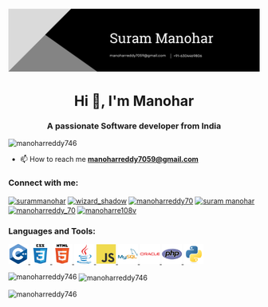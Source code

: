 ![logo](https://github.com/Manoharreddy746/Manoharreddy746/blob/main/Black%20Modern%20Personal%20LinkedIn%20Banner%20(1).png)
<h1 align="center">Hi 👋, I'm Manohar</h1>
<h3 align="center">A passionate Software developer from India</h3>

<p align="left"> <img src="https://komarev.com/ghpvc/?username=manoharreddy746&label=Profile%20views&color=0e75b6&style=flat" alt="manoharreddy746" /> </p>

- 📫 How to reach me **manoharreddy7059@gmail.com**

<h3 align="left">Connect with me:</h3>
<p align="left">
<a href="https://linkedin.com/in/surammanohar" target="blank"><img align="center" src="https://raw.githubusercontent.com/rahuldkjain/github-profile-readme-generator/master/src/images/icons/Social/linked-in-alt.svg" alt="surammanohar" height="30" width="40" /></a>
<a href="https://instagram.com/wizard_shadow" target="blank"><img align="center" src="https://raw.githubusercontent.com/rahuldkjain/github-profile-readme-generator/master/src/images/icons/Social/instagram.svg" alt="wizard_shadow" height="30" width="40" /></a>
<a href="https://www.codechef.com/users/manoharreddy70" target="blank"><img align="center" src="https://cdn.jsdelivr.net/npm/simple-icons@3.1.0/icons/codechef.svg" alt="manoharreddy70" height="30" width="40" /></a>
<a href="https://www.hackerrank.com/suram manohar" target="blank"><img align="center" src="https://raw.githubusercontent.com/rahuldkjain/github-profile-readme-generator/master/src/images/icons/Social/hackerrank.svg" alt="suram manohar" height="30" width="40" /></a>
<a href="https://www.leetcode.com/manoharreddy_70" target="blank"><img align="center" src="https://raw.githubusercontent.com/rahuldkjain/github-profile-readme-generator/master/src/images/icons/Social/leet-code.svg" alt="manoharreddy_70" height="30" width="40" /></a>
<a href="https://auth.geeksforgeeks.org/user/manoharre108v" target="blank"><img align="center" src="https://raw.githubusercontent.com/rahuldkjain/github-profile-readme-generator/master/src/images/icons/Social/geeks-for-geeks.svg" alt="manoharre108v" height="30" width="40" /></a>
</p>

<h3 align="left">Languages and Tools:</h3>
<p align="left"> <a href="https://www.w3schools.com/cpp/" target="_blank" rel="noreferrer"> <img src="https://raw.githubusercontent.com/devicons/devicon/master/icons/cplusplus/cplusplus-original.svg" alt="cplusplus" width="40" height="40"/> </a> <a href="https://www.w3schools.com/css/" target="_blank" rel="noreferrer"> <img src="https://raw.githubusercontent.com/devicons/devicon/master/icons/css3/css3-original-wordmark.svg" alt="css3" width="40" height="40"/> </a> <a href="https://www.w3.org/html/" target="_blank" rel="noreferrer"> <img src="https://raw.githubusercontent.com/devicons/devicon/master/icons/html5/html5-original-wordmark.svg" alt="html5" width="40" height="40"/> </a> <a href="https://www.java.com" target="_blank" rel="noreferrer"> <img src="https://raw.githubusercontent.com/devicons/devicon/master/icons/java/java-original.svg" alt="java" width="40" height="40"/> </a> <a href="https://developer.mozilla.org/en-US/docs/Web/JavaScript" target="_blank" rel="noreferrer"> <img src="https://raw.githubusercontent.com/devicons/devicon/master/icons/javascript/javascript-original.svg" alt="javascript" width="40" height="40"/> </a> <a href="https://www.mysql.com/" target="_blank" rel="noreferrer"> <img src="https://raw.githubusercontent.com/devicons/devicon/master/icons/mysql/mysql-original-wordmark.svg" alt="mysql" width="40" height="40"/> </a> <a href="https://www.oracle.com/" target="_blank" rel="noreferrer"> <img src="https://raw.githubusercontent.com/devicons/devicon/master/icons/oracle/oracle-original.svg" alt="oracle" width="40" height="40"/> </a> <a href="https://www.php.net" target="_blank" rel="noreferrer"> <img src="https://raw.githubusercontent.com/devicons/devicon/master/icons/php/php-original.svg" alt="php" width="40" height="40"/> </a> <a href="https://www.python.org" target="_blank" rel="noreferrer"> <img src="https://raw.githubusercontent.com/devicons/devicon/master/icons/python/python-original.svg" alt="python" width="40" height="40"/> </a> </p>

<p><img align="left" src="https://github-readme-stats.vercel.app/api/top-langs?username=manoharreddy746&show_icons=true&locale=en&layout=compact" alt="manoharreddy746" /></p>

<p>&nbsp;<img align="center" src="https://github-readme-stats.vercel.app/api?username=manoharreddy746&show_icons=true&locale=en" alt="manoharreddy746" /></p>

<p><img align="center" src="https://github-readme-streak-stats.herokuapp.com/?user=manoharreddy746&" alt="manoharreddy746" /></p>

